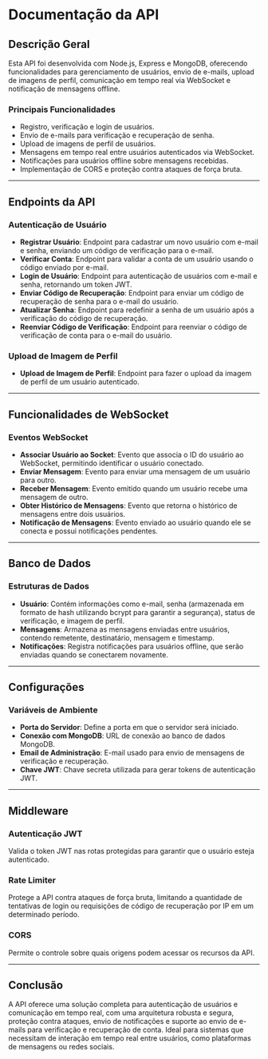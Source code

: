 # Documentação da API

## Descrição Geral

Esta API foi desenvolvida com Node.js, Express e MongoDB, oferecendo funcionalidades para gerenciamento de usuários, envio de e-mails, upload de imagens de perfil, comunicação em tempo real via WebSocket e notificação de mensagens offline.

### Principais Funcionalidades

- Registro, verificação e login de usuários.
- Envio de e-mails para verificação e recuperação de senha.
- Upload de imagens de perfil de usuários.
- Mensagens em tempo real entre usuários autenticados via WebSocket.
- Notificações para usuários offline sobre mensagens recebidas.
- Implementação de CORS e proteção contra ataques de força bruta.

---

## Endpoints da API

### Autenticação de Usuário

- **Registrar Usuário**: Endpoint para cadastrar um novo usuário com e-mail e senha, enviando um código de verificação para o e-mail.
- **Verificar Conta**: Endpoint para validar a conta de um usuário usando o código enviado por e-mail.
- **Login de Usuário**: Endpoint para autenticação de usuários com e-mail e senha, retornando um token JWT.
- **Enviar Código de Recuperação**: Endpoint para enviar um código de recuperação de senha para o e-mail do usuário.
- **Atualizar Senha**: Endpoint para redefinir a senha de um usuário após a verificação do código de recuperação.
- **Reenviar Código de Verificação**: Endpoint para reenviar o código de verificação de conta para o e-mail do usuário.

### Upload de Imagem de Perfil

- **Upload de Imagem de Perfil**: Endpoint para fazer o upload da imagem de perfil de um usuário autenticado.

---

## Funcionalidades de WebSocket

### Eventos WebSocket

- **Associar Usuário ao Socket**: Evento que associa o ID do usuário ao WebSocket, permitindo identificar o usuário conectado.
- **Enviar Mensagem**: Evento para enviar uma mensagem de um usuário para outro.
- **Receber Mensagem**: Evento emitido quando um usuário recebe uma mensagem de outro.
- **Obter Histórico de Mensagens**: Evento que retorna o histórico de mensagens entre dois usuários.
- **Notificação de Mensagens**: Evento enviado ao usuário quando ele se conecta e possui notificações pendentes.

---

## Banco de Dados

### Estruturas de Dados

- **Usuário**: Contém informações como e-mail, senha (armazenada em formato de hash utilizando bcrypt para garantir a segurança), status de verificação, e imagem de perfil.
- **Mensagens**: Armazena as mensagens enviadas entre usuários, contendo remetente, destinatário, mensagem e timestamp.
- **Notificações**: Registra notificações para usuários offline, que serão enviadas quando se conectarem novamente.

---

## Configurações

### Variáveis de Ambiente

- **Porta do Servidor**: Define a porta em que o servidor será iniciado.
- **Conexão com MongoDB**: URL de conexão ao banco de dados MongoDB.
- **Email de Administração**: E-mail usado para envio de mensagens de verificação e recuperação.
- **Chave JWT**: Chave secreta utilizada para gerar tokens de autenticação JWT.

---

## Middleware

### Autenticação JWT

Valida o token JWT nas rotas protegidas para garantir que o usuário esteja autenticado.

### Rate Limiter

Protege a API contra ataques de força bruta, limitando a quantidade de tentativas de login ou requisições de código de recuperação por IP em um determinado período.

### CORS

Permite o controle sobre quais origens podem acessar os recursos da API.

---

## Conclusão

A API oferece uma solução completa para autenticação de usuários e comunicação em tempo real, com uma arquitetura robusta e segura, proteção contra ataques, envio de notificações e suporte ao envio de e-mails para verificação e recuperação de conta. Ideal para sistemas que necessitam de interação em tempo real entre usuários, como plataformas de mensagens ou redes sociais.

